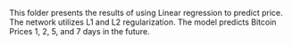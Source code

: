 This folder presents the results of using Linear regression to predict price. The network utilizes L1 and L2 regularization. The model predicts Bitcoin Prices 1, 2, 5, and 7 days in the future.
